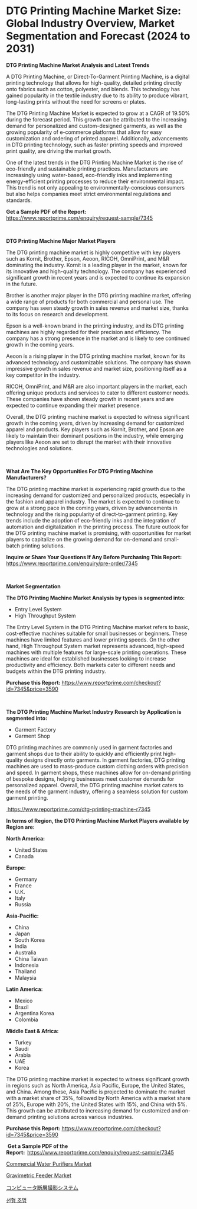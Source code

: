 <p><h1>DTG Printing Machine Market Size: Global Industry Overview, Market Segmentation and Forecast (2024 to 2031)</h1></p><p><strong>DTG Printing Machine Market Analysis and Latest Trends</strong></p>
<p><p>A DTG Printing Machine, or Direct-To-Garment Printing Machine, is a digital printing technology that allows for high-quality, detailed printing directly onto fabrics such as cotton, polyester, and blends. This technology has gained popularity in the textile industry due to its ability to produce vibrant, long-lasting prints without the need for screens or plates.</p><p>The DTG Printing Machine Market is expected to grow at a CAGR of 19.50% during the forecast period. This growth can be attributed to the increasing demand for personalized and custom-designed garments, as well as the growing popularity of e-commerce platforms that allow for easy customization and ordering of printed apparel. Additionally, advancements in DTG printing technology, such as faster printing speeds and improved print quality, are driving the market growth.</p><p>One of the latest trends in the DTG Printing Machine Market is the rise of eco-friendly and sustainable printing practices. Manufacturers are increasingly using water-based, eco-friendly inks and implementing energy-efficient printing processes to reduce their environmental impact. This trend is not only appealing to environmentally-conscious consumers but also helps companies meet strict environmental regulations and standards.</p></p>
<p><strong>Get a Sample PDF of the Report:&nbsp;</strong> <a href="https://www.reportprime.com/enquiry/request-sample/7345">https://www.reportprime.com/enquiry/request-sample/7345</a></p>
<p>&nbsp;</p>
<p><strong>DTG Printing Machine Major Market Players</strong></p>
<p><p>The DTG printing machine market is highly competitive with key players such as Kornit, Brother, Epson, Aeoon, RICOH, OmniPrint, and M&R dominating the industry. Kornit is a leading player in the market, known for its innovative and high-quality technology. The company has experienced significant growth in recent years and is expected to continue its expansion in the future.</p><p>Brother is another major player in the DTG printing machine market, offering a wide range of products for both commercial and personal use. The company has seen steady growth in sales revenue and market size, thanks to its focus on research and development.</p><p>Epson is a well-known brand in the printing industry, and its DTG printing machines are highly regarded for their precision and efficiency. The company has a strong presence in the market and is likely to see continued growth in the coming years.</p><p>Aeoon is a rising player in the DTG printing machine market, known for its advanced technology and customizable solutions. The company has shown impressive growth in sales revenue and market size, positioning itself as a key competitor in the industry.</p><p>RICOH, OmniPrint, and M&R are also important players in the market, each offering unique products and services to cater to different customer needs. These companies have shown steady growth in recent years and are expected to continue expanding their market presence.</p><p>Overall, the DTG printing machine market is expected to witness significant growth in the coming years, driven by increasing demand for customized apparel and products. Key players such as Kornit, Brother, and Epson are likely to maintain their dominant positions in the industry, while emerging players like Aeoon are set to disrupt the market with their innovative technologies and solutions.</p></p>
<p>&nbsp;</p>
<p><strong>What Are The Key Opportunities For DTG Printing Machine Manufacturers?</strong></p>
<p><p>The DTG printing machine market is experiencing rapid growth due to the increasing demand for customized and personalized products, especially in the fashion and apparel industry. The market is expected to continue to grow at a strong pace in the coming years, driven by advancements in technology and the rising popularity of direct-to-garment printing. Key trends include the adoption of eco-friendly inks and the integration of automation and digitalization in the printing process. The future outlook for the DTG printing machine market is promising, with opportunities for market players to capitalize on the growing demand for on-demand and small-batch printing solutions.</p></p>
<p><strong>Inquire or Share Your Questions If Any Before Purchasing This Report:</strong> <a href="https://www.reportprime.com/enquiry/pre-order/7345">https://www.reportprime.com/enquiry/pre-order/7345</a></p>
<p>&nbsp;</p>
<p><strong>Market Segmentation</strong></p>
<p><strong>The DTG Printing Machine Market Analysis by types is segmented into:</strong></p>
<p><ul><li>Entry Level System</li><li>High Throughput System</li></ul></p>
<p><p>The Entry Level System in the DTG Printing Machine market refers to basic, cost-effective machines suitable for small businesses or beginners. These machines have limited features and lower printing speeds. On the other hand, High Throughput System market represents advanced, high-speed machines with multiple features for large-scale printing operations. These machines are ideal for established businesses looking to increase productivity and efficiency. Both markets cater to different needs and budgets within the DTG printing industry.</p></p>
<p><strong>Purchase this Report:&nbsp;</strong><a href="https://www.reportprime.com/checkout?id=7345&price=3590">https://www.reportprime.com/checkout?id=7345&price=3590</a></p>
<p>&nbsp;</p>
<p><strong>The DTG Printing Machine Market Industry Research by Application is segmented into:</strong></p>
<p><ul><li>Garment Factory</li><li>Garment Shop</li></ul></p>
<p><p>DTG printing machines are commonly used in garment factories and garment shops due to their ability to quickly and efficiently print high-quality designs directly onto garments. In garment factories, DTG printing machines are used to mass-produce custom clothing orders with precision and speed. In garment shops, these machines allow for on-demand printing of bespoke designs, helping businesses meet customer demands for personalized apparel. Overall, the DTG printing machine market caters to the needs of the garment industry, offering a seamless solution for custom garment printing.</p></p>
<p><a href="https://www.reportprime.com/dtg-printing-machine-r7345">&nbsp;https://www.reportprime.com/dtg-printing-machine-r7345</a></p>
<p><strong>In terms of Region, the DTG Printing Machine Market Players available by Region are:</strong></p>
<p>
    <p> <strong> North America: </strong>
        <ul>
            <li>United States</li>
            <li>Canada</li>
        </ul>
        </p> 
    <p> <strong> Europe: </strong>
        <ul>
            <li>Germany</li>
            <li>France</li>
            <li>U.K.</li>
            <li>Italy</li>
            <li>Russia</li>
        </ul>
        </p> 
    <p> <strong> Asia-Pacific: </strong>
        <ul>
            <li>China</li>
            <li>Japan</li>
            <li>South Korea</li>
            <li>India</li>
            <li>Australia</li>
            <li>China Taiwan</li>
            <li>Indonesia</li>
            <li>Thailand</li>
            <li>Malaysia</li>
        </ul>
        </p> 
    <p> <strong> Latin America: </strong>
        <ul>
            <li>Mexico</li>
            <li>Brazil</li>
            <li>Argentina Korea</li>
            <li>Colombia</li>
        </ul>
        </p> 
    <p> <strong> Middle East & Africa: </strong>
        <ul>
            <li>Turkey</li>
            <li>Saudi</li>
            <li>Arabia</li>
            <li>UAE</li>
            <li>Korea</li>
        </ul>
    </p>
    </p>
<p><p>The DTG printing machine market is expected to witness significant growth in regions such as North America, Asia Pacific, Europe, the United States, and China. Among these, Asia Pacific is projected to dominate the market with a market share of 35%, followed by North America with a market share of 25%, Europe with 20%, the United States with 15%, and China with 5%. This growth can be attributed to increasing demand for customized and on-demand printing solutions across various industries.</p></p>
<p><strong>Purchase this Report: </strong><a href="https://www.reportprime.com/checkout?id=7345&price=3590">https://www.reportprime.com/checkout?id=7345&price=3590</a></p>
<p>&nbsp;<strong>Get a Sample PDF of the Report:&nbsp;&nbsp;</strong><a href="https://www.reportprime.com/enquiry/request-sample/7345">https://www.reportprime.com/enquiry/request-sample/7345</a></p>
<p><strong></strong></p>
<p><p><a href="https://github.com/yadanielu/Market-Research-Report-List-1/blob/main/commercial-water-purifiers-market.md">Commercial Water Purifiers Market</a></p><p><a href="https://github.com/lsapaaep8/Market-Research-Report-List-1/blob/main/gravimetric-feeder-market.md">Gravimetric Feeder Market</a></p><p><a href="https://github.com/NikitaBruen/Market-Research-Report-List-1/blob/main/800817759815.md">コンピュータ断層撮影システム</a></p><p><a href="https://github.com/JosefaRice/Market-Research-Report-List-1/blob/main/286891869813.md">선형 조명</a></p></p>